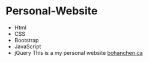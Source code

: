 # Personal-Website
* Html
* CSS
* Bootstrap
* JavaScript
* jQuery
This is a my personal website [bohanchen.ca](https://bohanchen.ca/)
